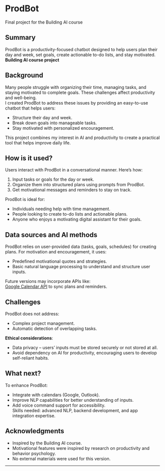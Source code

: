 # ProdBot

Final project for the Building AI course

## Summary

ProdBot is a productivity-focused chatbot designed to help users plan their day and week, set goals, create actionable to-do lists, and stay motivated. 
**Building AI course project**

## Background

Many people struggle with organizing their time, managing tasks, and staying motivated to complete goals. These challenges affect productivity and well-being.  
I created ProdBot to address these issues by providing an easy-to-use chatbot that helps users:  
* Structure their day and week.  
* Break down goals into manageable tasks.  
* Stay motivated with personalized encouragement.  

This project combines my interest in AI and productivity to create a practical tool that helps improve daily life.  

## How is it used?

Users interact with ProdBot in a conversational manner. Here’s how:  
1. Input tasks or goals for the day or week.  
2. Organize them into structured plans using prompts from ProdBot.  
3. Get motivational messages and reminders to stay on track.  

ProdBot is ideal for:  
* Individuals needing help with time management.  
* People looking to create to-do lists and actionable plans.  
* Anyone who enjoys a motivating digital assistant for their goals.

## Data sources and AI methods

ProdBot relies on user-provided data (tasks, goals, schedules) for creating plans. For motivation and encouragement, it uses:  
* Predefined motivational quotes and strategies.  
* Basic natural language processing to understand and structure user inputs.  

Future versions may incorporate APIs like:  
[Google Calendar API](https://developers.google.com/calendar) to sync plans and reminders.  

## Challenges

ProdBot does not address:  
* Complex project management.  
* Automatic detection of overlapping tasks.  

**Ethical considerations**:  
* Data privacy – users’ inputs must be stored securely or not stored at all.  
* Avoid dependency on AI for productivity, encouraging users to develop self-reliant habits.  

## What next?

To enhance ProdBot:  
* Integrate with calendars (Google, Outlook).  
* Improve NLP capabilities for better understanding of inputs.  
* Add voice command support for accessibility.  
Skills needed: advanced NLP, backend development, and app integration expertise.  

## Acknowledgments

* Inspired by the Building AI course.  
* Motivational features were inspired by research on productivity and behavior psychology.  
* No external materials were used for this version.  

---


